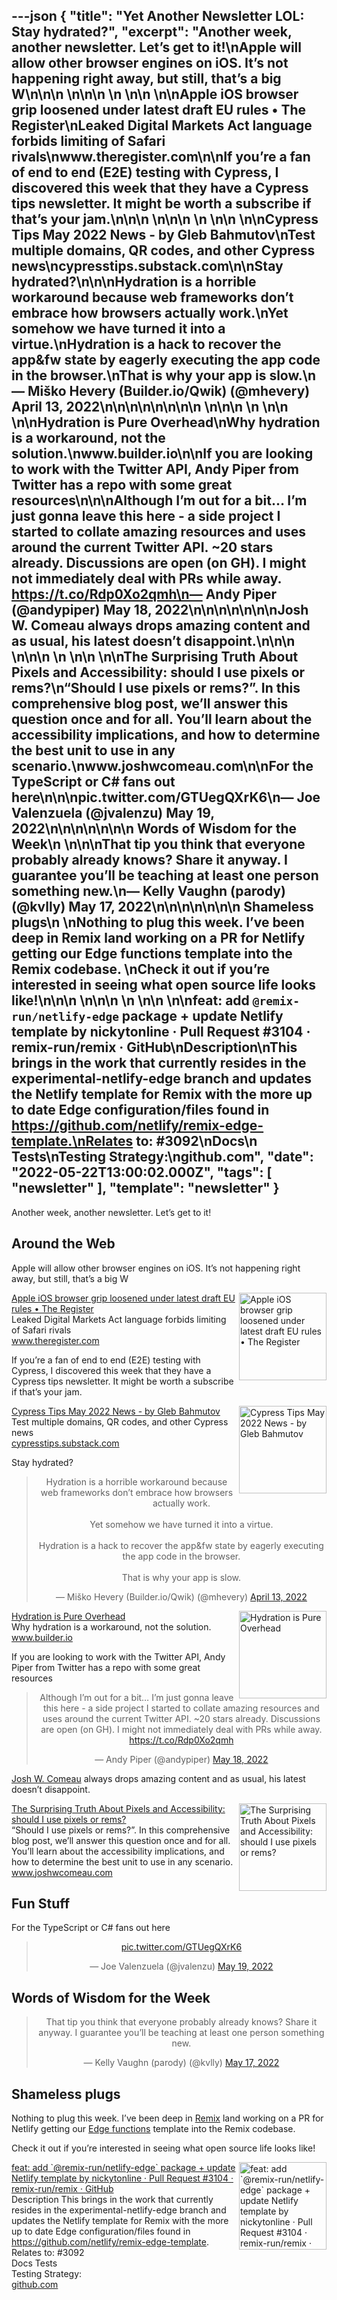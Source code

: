 ---json
{
  "title": "Yet Another Newsletter LOL: Stay hydrated?",
  "excerpt": "Another week, another newsletter. Let’s get to it!\nApple will allow other browser engines on iOS. It’s not happening right away, but still, that’s a big W\n\n\n          \n\n\n \n          \n\n          \n\nApple iOS browser grip loosened under latest draft EU rules • The Register\nLeaked Digital Markets Act language forbids limiting of Safari rivals\nwww.theregister.com\n\nIf you’re a fan of end to end (E2E) testing with Cypress, I discovered this week that they have a Cypress tips newsletter. It might be worth a subscribe if that’s your jam.\n\n\n          \n\n\n \n          \n\n          \n\nCypress Tips May 2022 News - by Gleb Bahmutov\nTest multiple domains, QR codes, and other Cypress news\ncypresstips.substack.com\n\nStay hydrated?\n\n\nHydration is a horrible workaround because web frameworks don’t embrace how browsers actually work.\nYet somehow we have turned it into a virtue.\nHydration is a hack to recover the app&fw state by eagerly executing the app code in the browser.\nThat is why your app is slow.\n— Miško Hevery (Builder.io/Qwik) (@mhevery) April 13, 2022\n\n\n\n\n\n\n\n          \n\n\n \n          \n\n          \n\nHydration is Pure Overhead\nWhy hydration is a workaround, not the solution.\nwww.builder.io\n\nIf you are looking to work with the Twitter API, Andy Piper from Twitter has a repo with some great resources\n\n\nAlthough I’m out for a bit… I’m just gonna leave this here - a side project I started to collate amazing resources and uses around the current Twitter API. ~20 stars already. Discussions are open (on GH). I might not immediately deal with PRs while away. https://t.co/Rdp0Xo2qmh\n— Andy Piper (@andypiper) May 18, 2022\n\n\n\n\n\n\nJosh W. Comeau always drops amazing content and as usual, his latest doesn’t disappoint.\n\n\n          \n\n\n \n          \n\n          \n\nThe Surprising Truth About Pixels and Accessibility: should I use pixels or rems?\n“Should I use pixels or rems?”. In this comprehensive blog post, we’ll answer this question once and for all. You’ll learn about the accessibility implications, and how to determine the best unit to use in any scenario.\nwww.joshwcomeau.com\n\nFor the TypeScript or C# fans out here\n\n\npic.twitter.com/GTUegQXrK6\n— Joe Valenzuela (@jvalenzu) May 19, 2022\n\n\n\n\n\n\n      Words of Wisdom for the Week\n    \n\n\nThat tip you think that everyone probably already knows? Share it anyway. I guarantee you’ll be teaching at least one person something new.\n— Kelly Vaughn (parody) (@kvlly) May 17, 2022\n\n\n\n\n\n\n      Shameless plugs\n    \nNothing to plug this week. I’ve been deep in Remix land working on a PR for Netlify getting our Edge functions template into the Remix codebase. \nCheck it out if you’re interested in seeing what open source life looks like!\n\n\n          \n\n\n \n          \n\n          \n\nfeat: add `@remix-run/netlify-edge` package + update Netlify template by nickytonline · Pull Request #3104 · remix-run/remix · GitHub\nDescription\nThis brings in the work that currently resides in the experimental-netlify-edge branch and updates the Netlify template for Remix with the more up to date Edge configuration/files found in https://github.com/netlify/remix-edge-template.\nRelates to: #3092\nDocs\n Tests\nTesting Strategy:\ngithub.com",
  "date": "2022-05-22T13:00:02.000Z",
  "tags": [
    "newsletter"
  ],
  "template": "newsletter"
}
---

<p>Another week, another newsletter. Let’s get to it!</p>

<h2>
      Around the Web
    </h2>

<p>Apple will allow other browser engines on iOS. It’s not happening right away, but still, that’s a big W</p>

<tr><td align="left" ><div >
<!--[if mso]>
          <table border="0" cellpadding="0" cellspacing="0" width="140" align="right" ><tr><td >
          <![endif]-->
<a href="https://www.theregister.com/2022/04/26/apple_ios_browser/?utm_campaign=Yet%20Another%20Newsletter%20LOL&amp;utm_medium=email&amp;utm_source=Revue%20newsletter"  target="_blank">
<img align="right" alt="Apple iOS browser grip loosened under latest draft EU rules • The Register" class="link-image" height="140" src="https://s3.amazonaws.com/revue/items/images/015/893/645/thumb/shutterstock_1714430938.jpg?1652793459"  width="140"/>
</a> <!--[if mso]>
          </td></tr></table>
          <![endif]-->
<div>
<div class="link-title" ><a href="https://www.theregister.com/2022/04/26/apple_ios_browser/?utm_campaign=Yet%20Another%20Newsletter%20LOL&amp;utm_medium=email&amp;utm_source=Revue%20newsletter"  target="_blank">Apple iOS browser grip loosened under latest draft EU rules • The Register</a></div>
<div class="serif small-text link-description" ><div class="revue-p" >Leaked Digital Markets Act language forbids limiting of Safari rivals</div>
</div>
<div class="link-url" ><a href="https://www.theregister.com/2022/04/26/apple_ios_browser/?utm_campaign=Yet%20Another%20Newsletter%20LOL&amp;utm_medium=email&amp;utm_source=Revue%20newsletter"  target="_blank">www.theregister.com</a></div>
</div>
</div></td></tr>

<p>If you’re a fan of end to end (E2E) testing with Cypress, I discovered this week that they have a Cypress tips newsletter. It might be worth a subscribe if that’s your jam.</p>

<tr><td align="left" ><div >
<!--[if mso]>
          <table border="0" cellpadding="0" cellspacing="0" width="140" align="right" ><tr><td >
          <![endif]-->
<a href="https://cypresstips.substack.com/p/cypress-tips-may-2022-news?utm_campaign=Yet%20Another%20Newsletter%20LOL&amp;utm_medium=email&amp;utm_source=Revue%20newsletter"  target="_blank">
<img align="right" alt="Cypress Tips May 2022 News - by Gleb Bahmutov" class="link-image" height="140" src="https://s3.amazonaws.com/revue/items/images/015/893/690/thumb/XMJP07Ft1nA?1652793545"  width="140"/>
</a> <!--[if mso]>
          </td></tr></table>
          <![endif]-->
<div>
<div class="link-title" ><a href="https://cypresstips.substack.com/p/cypress-tips-may-2022-news?utm_campaign=Yet%20Another%20Newsletter%20LOL&amp;utm_medium=email&amp;utm_source=Revue%20newsletter"  target="_blank">Cypress Tips May 2022 News - by Gleb Bahmutov</a></div>
<div class="serif small-text link-description" ><div class="revue-p" >Test multiple domains, QR codes, and other Cypress news</div>
</div>
<div class="link-url" ><a href="https://cypresstips.substack.com/p/cypress-tips-may-2022-news?utm_campaign=Yet%20Another%20Newsletter%20LOL&amp;utm_medium=email&amp;utm_source=Revue%20newsletter"  target="_blank">cypresstips.substack.com</a></div>
</div>
</div></td></tr>

<p>Stay hydrated?</p>

<p><html><body><div><blockquote align="center" class="twitter-tweet" data-dnt="true"><p dir="ltr" lang="en">Hydration is a horrible workaround because web frameworks don&rsquo;t embrace how browsers actually work.<br/><br/>Yet somehow we have turned it into a virtue.<br/><br/>Hydration is a hack to recover the app&amp;fw state by eagerly executing the app code in the browser.<br/><br/>That is why your app is slow.</p>— Miško Hevery (Builder.io/Qwik) (@mhevery) <a href="https://twitter.com/mhevery/status/1514087689246568448?ref_src=twsrc%5Etfw">April 13, 2022</a></blockquote></p>
<script async="" charset="utf-8" src="https://platform.twitter.com/widgets.js"></script>
<p></div></body></html></p>
<tr><td align="left" ><div >
<!--[if mso]>
          <table border="0" cellpadding="0" cellspacing="0" width="140" align="right" ><tr><td >
          <![endif]-->
<a href="https://www.builder.io/blog/hydration-is-pure-overhead?utm_campaign=Yet%20Another%20Newsletter%20LOL&amp;utm_medium=email&amp;utm_source=Revue%20newsletter"  target="_blank">
<img align="right" alt="Hydration is Pure Overhead" class="link-image" height="140" src="https://s3.amazonaws.com/revue/items/images/015/940/930/thumb/assets_2FYJIGb4i01jvw0SRdL5Bt_2Fa6d8c3bacc3c4cf88446e41a71cda21c?1652983497"  width="140"/>
</a> <!--[if mso]>
          </td></tr></table>
          <![endif]-->
<div>
<div class="link-title" ><a href="https://www.builder.io/blog/hydration-is-pure-overhead?utm_campaign=Yet%20Another%20Newsletter%20LOL&amp;utm_medium=email&amp;utm_source=Revue%20newsletter"  target="_blank">Hydration is Pure Overhead</a></div>
<div class="serif small-text link-description" ><div class="revue-p" >Why hydration is a workaround, not the solution.</div>
</div>
<div class="link-url" ><a href="https://www.builder.io/blog/hydration-is-pure-overhead?utm_campaign=Yet%20Another%20Newsletter%20LOL&amp;utm_medium=email&amp;utm_source=Revue%20newsletter"  target="_blank">www.builder.io</a></div>
</div>
</div></td></tr>

<p>If you are looking to work with the Twitter API, Andy Piper from Twitter has a repo with some great resources</p>

<p><html><body><div><blockquote align="center" class="twitter-tweet" data-dnt="true"><p dir="ltr" lang="en">Although I’m out for a bit… I’m just gonna leave this here - a side project I started to collate amazing resources and uses around the current Twitter API. ~20 stars already. Discussions are open (on GH). I might not immediately deal with PRs while away. <a href="https://t.co/Rdp0Xo2qmh">https://t.co/Rdp0Xo2qmh</a></p>— Andy Piper (@andypiper) <a href="https://twitter.com/andypiper/status/1526853766322040833?ref_src=twsrc%5Etfw">May 18, 2022</a></blockquote></p>
<script async="" charset="utf-8" src="https://platform.twitter.com/widgets.js"></script>
<p></div></body></html></p>
<p>
<a href="https://twitter.com/JoshWComeau?utm_campaign=Yet%20Another%20Newsletter%20LOL&amp;utm_medium=email&amp;utm_source=Revue%20newsletter"  target="_blank">Josh W. Comeau</a> always drops amazing content and as usual, his latest doesn’t disappoint.</p>

<tr><td align="left" ><div >
<!--[if mso]>
          <table border="0" cellpadding="0" cellspacing="0" width="140" align="right" ><tr><td >
          <![endif]-->
<a href="https://www.joshwcomeau.com/css/surprising-truth-about-pixels-and-accessibility/?utm_campaign=Yet%20Another%20Newsletter%20LOL&amp;utm_medium=email&amp;utm_source=Revue%20newsletter"  target="_blank">
<img align="right" alt="The Surprising Truth About Pixels and Accessibility: should I use pixels or rems?" class="link-image" height="140" src="https://s3.amazonaws.com/revue/items/images/015/952/853/thumb/og-surprising-truth-about-pixels-and-accessibility.png?1653047386"  width="140"/>
</a> <!--[if mso]>
          </td></tr></table>
          <![endif]-->
<div>
<div class="link-title" ><a href="https://www.joshwcomeau.com/css/surprising-truth-about-pixels-and-accessibility/?utm_campaign=Yet%20Another%20Newsletter%20LOL&amp;utm_medium=email&amp;utm_source=Revue%20newsletter"  target="_blank">The Surprising Truth About Pixels and Accessibility: should I use pixels or rems?</a></div>
<div class="serif small-text link-description" ><div class="revue-p" >“Should I use pixels or rems?”. In this comprehensive blog post, we’ll answer this question once and for all. You’ll learn about the accessibility implications, and how to determine the best unit to use in any scenario.</div>
</div>
<div class="link-url" ><a href="https://www.joshwcomeau.com/css/surprising-truth-about-pixels-and-accessibility/?utm_campaign=Yet%20Another%20Newsletter%20LOL&amp;utm_medium=email&amp;utm_source=Revue%20newsletter"  target="_blank">www.joshwcomeau.com</a></div>
</div>
</div></td></tr>

<h2>
      Fun Stuff
    </h2>

<p>For the TypeScript or C# fans out here</p>

<p><html><body><div><blockquote align="center" class="twitter-tweet" data-dnt="true"><p dir="ltr" lang="zxx"><a href="https://t.co/GTUegQXrK6">pic.twitter.com/GTUegQXrK6</a></p>— Joe Valenzuela (@jvalenzu) <a href="https://twitter.com/jvalenzu/status/1527088348677910528?ref_src=twsrc%5Etfw">May 19, 2022</a></blockquote></p>
<script async="" charset="utf-8" src="https://platform.twitter.com/widgets.js"></script>
<p></div></body></html></p>
<h2>
      Words of Wisdom for the Week
    </h2>

<p><html><body><div><blockquote align="center" class="twitter-tweet" data-dnt="true"><p dir="ltr" lang="en">That tip you think that everyone probably already knows? Share it anyway. I guarantee you&rsquo;ll be teaching at least one person something new.</p>— Kelly Vaughn (parody) (@kvlly) <a href="https://twitter.com/kvlly/status/1526639894717775873?ref_src=twsrc%5Etfw">May 17, 2022</a></blockquote></p>
<script async="" charset="utf-8" src="https://platform.twitter.com/widgets.js"></script>
<p></div></body></html></p>
<h2>
      Shameless plugs
    </h2>

<p>Nothing to plug this week. I’ve been deep in <a href="https://remix.run/?utm_campaign=Yet%20Another%20Newsletter%20LOL&amp;utm_medium=email&amp;utm_source=Revue%20newsletter"  target="_blank">Remix</a> land working on a PR for Netlify getting our <a href="https://www.netlify.com/blog/announcing-serverless-compute-with-edge-functions?utm_campaign=Yet%20Another%20Newsletter%20LOL&amp;utm_medium=email&amp;utm_source=Revue%20newsletter"  target="_blank">Edge functions</a> template into the Remix codebase. </p>

<p>Check it out if you’re interested in seeing what open source life looks like!</p>

<tr><td align="left" ><div >
<!--[if mso]>
          <table border="0" cellpadding="0" cellspacing="0" width="140" align="right" ><tr><td >
          <![endif]-->
<a href="https://github.com/remix-run/remix/pull/3104?utm_campaign=Yet%20Another%20Newsletter%20LOL&amp;utm_medium=email&amp;utm_source=Revue%20newsletter"  target="_blank">
<img align="right" alt="feat: add `@remix-run/netlify-edge` package + update Netlify template by nickytonline · Pull Request #3104 · remix-run/remix · GitHub" class="link-image" height="140" src="https://s3.amazonaws.com/revue/items/images/015/952/757/thumb/3104?1653047106"  width="140"/>
</a> <!--[if mso]>
          </td></tr></table>
          <![endif]-->
<div>
<div class="link-title" ><a href="https://github.com/remix-run/remix/pull/3104?utm_campaign=Yet%20Another%20Newsletter%20LOL&amp;utm_medium=email&amp;utm_source=Revue%20newsletter"  target="_blank">feat: add `@remix-run/netlify-edge` package + update Netlify template by nickytonline · Pull Request #3104 · remix-run/remix · GitHub</a></div>
<div class="serif small-text link-description" ><div class="revue-p" >Description
This brings in the work that currently resides in the experimental-netlify-edge branch and updates the Netlify template for Remix with the more up to date Edge configuration/files found in <a href="https://github.com/netlify/remix-edge-template?utm_campaign=Yet%20Another%20Newsletter%20LOL&amp;utm_medium=email&amp;utm_source=Revue%20newsletter"  target="_blank">https://github.com/netlify/remix-edge-template</a>.
Relates to: #3092</div>
<div class="revue-p" >Docs
 Tests</div>
<div class="revue-p" >Testing Strategy:</div>
</div>
<div class="link-url" ><a href="https://github.com/remix-run/remix/pull/3104?utm_campaign=Yet%20Another%20Newsletter%20LOL&amp;utm_medium=email&amp;utm_source=Revue%20newsletter"  target="_blank">github.com</a></div>
</div>
</div></td></tr>
